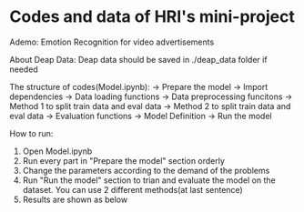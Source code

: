 # Codes and data of HRI's mini-project

Ademo: Emotion Recognition for video advertisements

About Deap Data:
Deap data should be saved in ./deap_data folder if needed

The structure of codes(Model.ipynb):
-> Prepare the model
	-> Import dependencies
	-> Data loading functions
	-> Data preprocessing funcitons
	-> Method 1 to split train data and eval data
	-> Method 2 to split train data and eval data
	-> Evaluation functions
	-> Model Definition
-> Run the model

How to run: 
1. Open Model.ipynb
2. Run every part in "Prepare the model" section orderly
3. Change the parameters according to the demand of the problems
4. Run "Run the model" section to trian and evaluate the model on the dataset. You can use 2 different methods(at last sentence)
5. Results are shown as below
